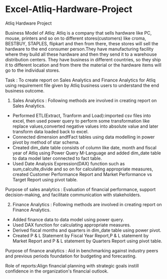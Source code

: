 # Excel-Atliq-Hardware-Project

Atliq Hardware Project

Business Model of Atliq: 
            Atliq is a company that sells hardware like PC, mouse, printers and so on to different stores(customers) like croma, BESTBUY, STAPLES, flipkart and then from there, these stores will sell the hardware to the end consumer person.They have manufacturing facility where they build all these hardware and then they send it to a warehouse distribution centers. They have business in different countries, so they ship it to different location and from there the material or the hardware items will go to the individual stores.

Task : To create report on Sales Analytics and Finance Analytics for Atliq using requirement file given by Atliq business users to understand the end business outcome.

1. Sales Analytics : Following methods are involved in creating report on Sales Analytics.

- Performed ETL(Extract, Tranform and Load):imported csv files into excel, then used power query to perform some transformation like replace values,converted negative values into 
  absolute value and later transform data loaded back to excel.
- Connected dimension andfFact tables using data modelling in power pivot by method of star schema. 
- Created dim_date table consists of column like date, month and fiscal year of Atliq using Power Query M-Language and added dim_date table to data model later connected to fact table.
- Used Date Analysis Expression(DAX) function such as sum,calculte,divide and so on for calculating appropriate measures, created Customer Performance Report and Market Performance vs 
  Target Report using pivot table.

Purpose of sales analytics : Evaluation of financial performance, support decision-making, and facilitate communication with stakeholders.

2. Finance Analytics : Following methods are involved in creating report on Finance Analytics.

- Added finance data to data model using power query.
- Used DAX function for calculating appropriate measures.
- Derived fiscal months and quarters in dim_date table using power pivot.
- Created P & L Statement by Fiscal Year Report,P & L statement by Market Report and P & L statement by Quarters Report using pivot table.

Purpose of finance analytics : Aid in benchmarking against industry peers and previous periods foundation for budgeting and forecasting.

Role of reports:Align financial planning with strategic goals instill confidence in the organization's financial outlook.
